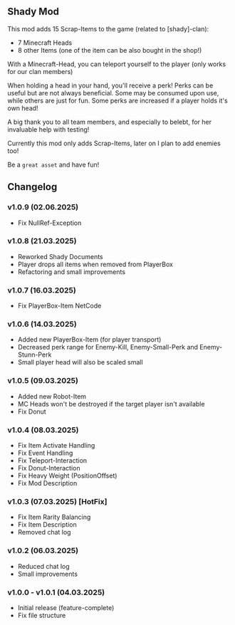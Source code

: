 ## Shady Mod

This mod adds 15 Scrap-Items to the game (related to [shady]-clan):
- 7 Minecraft Heads
- 8 other Items (one of the item can be also bought in the shop!)

With a Minecraft-Head, you can teleport yourself to the player (only works for our clan members)

When holding a head in your hand, you'll receive a perk!
Perks can be useful but are not always beneficial. Some may be consumed upon use, while others are just for fun.
Some perks are increased if a player holds it's own head!

A big thank you to all team members, and especially to belebt, for her invaluable help with testing!

Currently this mod only adds Scrap-Items, later on I plan to add enemies too!

Be a `great asset` and have fun!

## Changelog

### v1.0.9 (02.06.2025)
- Fix NullRef-Exception

### v1.0.8 (21.03.2025)
- Reworked Shady Documents
- Player drops all items when removed from PlayerBox
- Refactoring and small improvements

### v1.0.7 (16.03.2025)
- Fix PlayerBox-Item NetCode

### v1.0.6 (14.03.2025)
- Added new PlayerBox-Item (for player transport)
- Decreased perk range for Enemy-Kill, Enemy-Small-Perk and Enemy-Stunn-Perk
- Small player head will also be scaled small

### v1.0.5 (09.03.2025)
- Added new Robot-Item
- MC Heads won't be destroyed if the target player isn't available
- Fix Donut

### v1.0.4 (08.03.2025)
- Fix Item Activate Handling
- Fix Event Handling
- Fix Teleport-Interaction
- Fix Donut-Interaction
- Fix Heavy Weight (PositionOffset)
- Fix Mod Description

### v1.0.3 (07.03.2025) [HotFix]
- Fix Item Rarity Balancing
- Fix Item Description
- Removed chat log

### v1.0.2 (06.03.2025)
- Reduced chat log
- Small improvements

### v1.0.0 - v1.0.1 (04.03.2025)
- Initial release (feature-complete)
- Fix file structure